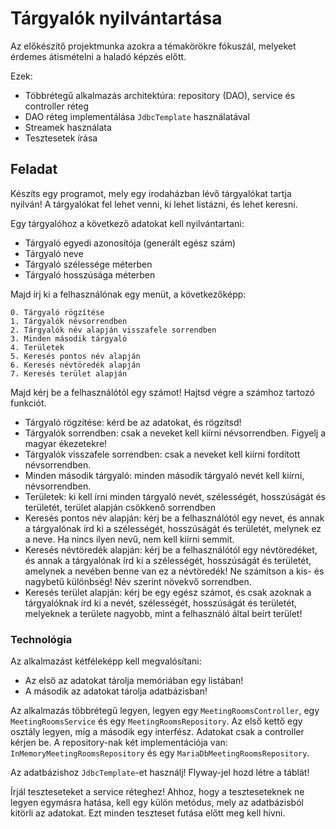 # Tárgyalók nyilvántartása

Az előkészítő projektmunka azokra a témakörökre fókuszál, melyeket
érdemes átismételni a haladó képzés előtt.

Ezek:

* Többrétegű alkalmazás architektúra: repository (DAO), service és controller réteg
* DAO réteg implementálása `JdbcTemplate` használatával
* Streamek használata
* Tesztesetek írása

## Feladat

Készíts egy programot, mely egy irodaházban lévő tárgyalókat tartja nyilván!
A tárgyalókat fel lehet venni, ki lehet listázni, és lehet keresni.

Egy tárgyalóhoz a következő adatokat kell nyilvántartani:

* Tárgyaló egyedi azonosítója (generált egész szám)
* Tárgyaló neve
* Tárgyaló szélessége méterben
* Tárgyaló hosszúsága méterben

Majd írj ki a felhasználónak egy menüt, a következőképp:

```plain
0. Tárgyaló rögzítése
1. Tárgyalók névsorrendben
2. Tárgyalók név alapján visszafele sorrendben
3. Minden második tárgyaló
4. Területek
5. Keresés pontos név alapján
6. Keresés névtöredék alapján
7. Keresés terület alapján
```

Majd kérj be a felhasználótól egy számot! Hajtsd végre a számhoz tartozó funkciót.

* Tárgyaló rögzítése: kérd be az adatokat, és rögzítsd!
* Tárgyalók sorrendben: csak a neveket kell kiírni névsorrendben. Figyelj a magyar ékezetekre!
* Tárgyalók visszafele sorrendben: csak a neveket kell kiírni fordított névsorrendben.
* Minden második tárgyaló: minden második tárgyaló nevét kell kiírni, névsorrendben.
* Területek: ki kell írni minden tárgyaló nevét, szélességét, hosszúságát és területét, terület alapján csökkenő sorrendben
* Keresés pontos név alapján: kérj be a felhasználótól egy nevet, és annak a tárgyalónak írd ki a szélességét, hosszúságát és területét, melynek ez a neve. Ha nincs ilyen nevű, nem kell kiírni semmit.
* Keresés névtöredék alapján: kérj be a felhasználótól egy névtöredéket, és annak a tárgyalónak írd ki a szélességét, hosszúságát és területét, amelynek a nevében benne van ez a névtöredék! Ne számítson a kis- és nagybetű különbség! Név szerint növekvő sorrendben.
* Keresés terület alapján: kérj be egy egész számot, és csak azoknak a tárgyalóknak írd ki a nevét, szélességét, hosszúságát és területét, melyeknek a területe nagyobb, mint a felhasználó által beírt terület!

### Technológia

Az alkalmazást kétféleképp kell megvalósítani:

* Az első az adatokat tárolja memóriában egy listában!
* A második az adatokat tárolja adatbázisban!

Az alkalmazás többrétegű legyen, legyen egy `MeetingRoomsController`, egy `MeetingRoomsService` és egy `MeetingRoomsRepository`. Az első kettő egy osztály legyen, míg a második egy interfész.
Adatokat csak a controller kérjen be. 
A repository-nak két implementációja van: `InMemoryMeetingRoomsRepository` és egy `MariaDbMeetingRoomsRepository`.

Az adatbázishoz `JdbcTemplate`-et használj! Flyway-jel hozd létre a táblát!

Írjál teszteseteket a service réteghez! Ahhoz, hogy a teszteseteknek ne legyen egymásra hatása, kell
egy külön metódus, mely az adatbázisból kitörli az adatokat. Ezt minden teszteset futása előtt 
meg kell hívni.


